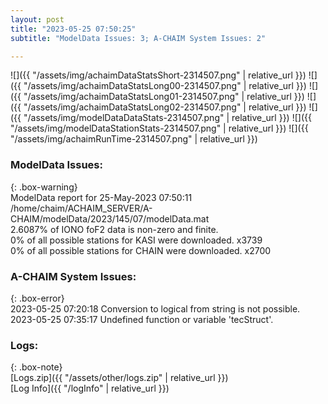 ```yaml
---
layout: post
title: "2023-05-25 07:50:25"
subtitle: "ModelData Issues: 3; A-CHAIM System Issues: 2"

---
```


![]({{ "/assets/img/achaimDataStatsShort-2314507.png" | relative_url }})
![]({{ "/assets/img/achaimDataStatsLong00-2314507.png" | relative_url }})
![]({{ "/assets/img/achaimDataStatsLong01-2314507.png" | relative_url }})
![]({{ "/assets/img/achaimDataStatsLong02-2314507.png" | relative_url }})
![]({{ "/assets/img/modelDataDataStats-2314507.png" | relative_url }})
![]({{ "/assets/img/modelDataStationStats-2314507.png" | relative_url }})
![]({{ "/assets/img/achaimRunTime-2314507.png" | relative_url }})


### ModelData Issues:  
  
{: .box-warning}  
 ModelData report for 25-May-2023 07:50:11   
 /home/chaim/ACHAIM_SERVER/A-CHAIM/modelData/2023/145/07/modelData.mat   
 2.6087% of IONO foF2 data is non-zero and finite.   
 0% of all possible stations for KASI were downloaded. x3739   
 0% of all possible stations for CHAIN were downloaded. x2700   
  
### A-CHAIM System Issues:  
  
{: .box-error}  
2023-05-25 07:20:18 Conversion to logical from string is not possible.  
2023-05-25 07:35:17 Undefined function or variable 'tecStruct'.  

### Logs:  
  
{: .box-note}  
[Logs.zip]({{ "/assets/other/logs.zip" | relative_url }})  
[Log Info]({{ "/logInfo" | relative_url }})  
